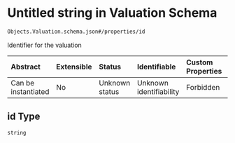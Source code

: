 # Untitled string in Valuation Schema

```txt
Objects.Valuation.schema.json#/properties/id
```

Identifier for the valuation

| Abstract            | Extensible | Status         | Identifiable            | Custom Properties | Additional Properties | Access Restrictions | Defined In                                                                            |
| :------------------ | :--------- | :------------- | :---------------------- | :---------------- | :-------------------- | :------------------ | :------------------------------------------------------------------------------------ |
| Can be instantiated | No         | Unknown status | Unknown identifiability | Forbidden         | Allowed               | none                | [Valuation.schema.json*](../out/objects/Valuation.schema.json "open original schema") |

## id Type

`string`
